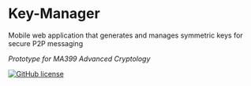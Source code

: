 # Key-Manager
Mobile web application that generates and manages symmetric keys for secure P2P messaging<br />

*Prototype for MA399 Advanced Cryptology*

[![GitHub license](https://img.shields.io/github/license/robpop/Key-Manager)](https://github.com/robpop/Key-Manager/blob/master/LICENSE)
